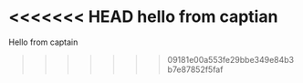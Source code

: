 <<<<<<< HEAD
hello from captian
=======
Hello from captain
>>>>>>> 09181e00a553fe29bbe349e84b3b7e87852f5faf
